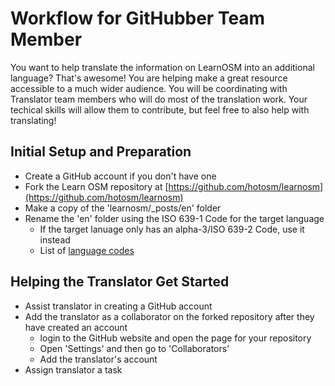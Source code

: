 Workflow for GitHubber Team Member
==================================

You want to help translate the information on LearnOSM into an additional language? That's awesome! You are helping make a great resource accessible to a much wider audience. You will be coordinating with Translator team members who will do most of the translation work. Your techical skills will allow them to contribute, but feel free to also help with translating! 

Initial Setup and Preparation
-----------------------------

- Create a GitHub account if you don't have one
- Fork the Learn OSM repository at [https://github.com/hotosm/learnosm](https://github.com/hotosm/learnosm)
- Make a copy of the 'learnosm/_posts/en' folder
- Rename the 'en' folder using the ISO 639-1 Code for the target language
    - If the target lanuage only has an alpha-3/ISO 639-2 Code, use it instead
    - List of [language codes](http://www.loc.gov/standards/iso639-2/php/code_list.php)

Helping the Translator Get Started
----------------------------------

- Assist translator in creating a GitHub account
- Add the translator as a collaborator on the forked repository after they have created an account
	- login to the GitHub website and open the page for your repository
    - Open 'Settings' and then go to 'Collaborators'
    - Add the translator's account
- Assign translator a task
	